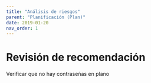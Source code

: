 ```yaml
---
title: "Análisis de riesgos"
parent: "Planificación (Plan)"
date: 2019-01-20
nav_order: 1
---
```

# Revisión de recomendación
Verificar que no hay contraseñas en plano
